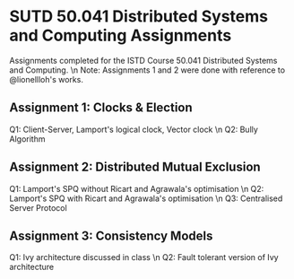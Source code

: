 # SUTD 50.041 Distributed Systems and Computing Assignments
Assignments completed for the ISTD Course 50.041 Distributed Systems and Computing. \n
Note: Assignments 1 and 2 were done with reference to @lionellloh's works.

## Assignment 1: Clocks & Election
Q1: Client-Server, Lamport's logical clock, Vector clock \n
Q2: Bully Algorithm

## Assignment 2: Distributed Mutual Exclusion
Q1: Lamport's SPQ without Ricart and Agrawala's optimisation \n
Q2: Lamport's SPQ with Ricart and Agrawala's optimisation \n
Q3: Centralised Server Protocol

## Assignment 3: Consistency Models
Q1: Ivy architecture discussed in class \n
Q2: Fault tolerant version of Ivy architecture
